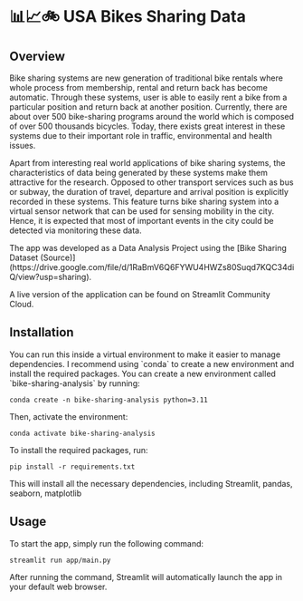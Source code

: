# 📊📈🚲 USA Bikes Sharing Data
## Overview
<p>Bike sharing systems are new generation of traditional bike rentals where whole process from membership, rental and return 
back has become automatic. Through these systems, user is able to easily rent a bike from a particular position and return 
back at another position. Currently, there are about over 500 bike-sharing programs around the world which is composed of 
over 500 thousands bicycles. Today, there exists great interest in these systems due to their important role in traffic, 
environmental and health issues.</p>

<p>Apart from interesting real world applications of bike sharing systems, the characteristics of data being generated by
these systems make them attractive for the research. Opposed to other transport services such as bus or subway, the duration
of travel, departure and arrival position is explicitly recorded in these systems. This feature turns bike sharing system into
a virtual sensor network that can be used for sensing mobility in the city. Hence, it is expected that most of important
events in the city could be detected via monitoring these data.</p>

<p>The app was developed as a Data Analysis Project using the [Bike Sharing Dataset (Source)](https://drive.google.com/file/d/1RaBmV6Q6FYWU4HWZs80Suqd7KQC34diQ/view?usp=sharing).</p>

<p>A live version of the application can be found on Streamlit Community Cloud.</p>

## Installation
<p>You can run this inside a virtual environment to make it easier to manage dependencies. I recommend using `conda` to create a new environment and install the required packages. You can create a new environment called `bike-sharing-analysis` by running:</p>

`conda create -n bike-sharing-analysis python=3.11` 
<p>Then, activate the environment:</p>

`conda activate bike-sharing-analysis`
<p>To install the required packages, run:</p>

`pip install -r requirements.txt`
<p>This will install all the necessary dependencies, including Streamlit, pandas, seaborn, matplotlib</p>

## Usage
<p>To start the app, simply run the following command:</p>

`streamlit run app/main.py`
<p>After running the command, Streamlit will automatically launch the app in your default web browser.</p>